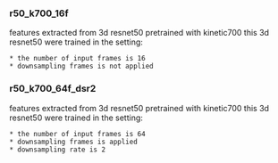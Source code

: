 ### r50_k700_16f
features extracted from 3d resnet50 pretrained with kinetic700
this 3d resnet50 were trained in the setting:

    * the number of input frames is 16
    * downsampling frames is not applied

### r50_k700_64f_dsr2
features extracted from 3d resnet50 pretrained with kinetic700
this 3d resnet50 were trained in the setting:

    * the number of input frames is 64
    * downsampling frames is applied
    * downsampling rate is 2